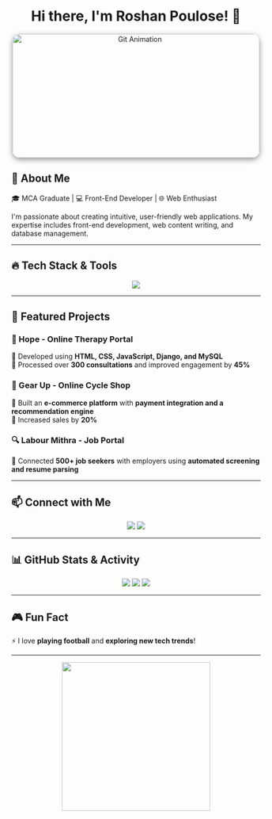 <h1 align="center">Hi there, I'm Roshan Poulose! 👋</h1>

<p align="center">
   <img src="https://media.giphy.com/media/qgQUggAC3Pfv687qPC/giphy.gif" width="500" height="250" style="border-radius: 15px; box-shadow: 0 4px 12px rgba(0,0,0,0.4);" alt="Git Animation">
</p>

## 🚀 About Me
🎓 MCA Graduate | 💻 Front-End Developer | 🌐 Web Enthusiast

I'm passionate about creating intuitive, user-friendly web applications. My expertise includes front-end development, web content writing, and database management.

---

## 🔥 Tech Stack & Tools
<p align="center">
  <img src="https://skillicons.dev/icons?i=html,css,js,react,python,django,mysql,vscode,git" />
</p>

---

## 🎨 Featured Projects
### 🌱 Hope - Online Therapy Portal
🔹 Developed using **HTML, CSS, JavaScript, Django, and MySQL**  
🔹 Processed over **300 consultations** and improved engagement by **45%**

### 🚴 Gear Up - Online Cycle Shop
🔹 Built an **e-commerce platform** with **payment integration and a recommendation engine**  
🔹 Increased sales by **20%**

### 🔍 Labour Mithra - Job Portal
🔹 Connected **500+ job seekers** with employers using **automated screening and resume parsing**

---

## 📫 Connect with Me
<p align="center">
  <a href="https://linkedin.com/in/roshan-poulose-2584b522a"><img src="https://img.shields.io/badge/LinkedIn-0077B5?style=for-the-badge&logo=linkedin&logoColor=white" /></a>
  <a href="mailto:roshanpoulose10@gmail.com"><img src="https://img.shields.io/badge/Email-D14836?style=for-the-badge&logo=gmail&logoColor=white" /></a>
</p>

---

## 📊 GitHub Stats & Activity
<p align="center">
  <img src="https://github-readme-stats.vercel.app/api?username=your-github-username&show_icons=true&theme=tokyonight" />
  <img src="https://github-readme-streak-stats.herokuapp.com/?user=your-github-username&theme=tokyonight" />
  <img src="https://github-readme-stats.vercel.app/api/top-langs/?username=your-github-username&layout=compact&theme=tokyonight" />
</p>

---

## 🎮 Fun Fact
⚡ I love **playing football** and **exploring new tech trends**!

---

<p align="center">
  <img src="https://media.giphy.com/media/RbDKaczqWovIugyJmW/giphy.gif" width="300">
</p>
